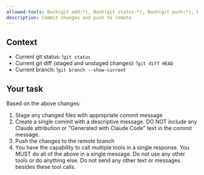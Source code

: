 ```yaml
---
allowed-tools: Bash(git add:*), Bash(git status:*), Bash(git push:*), Bash(git commit:*)
description: Commit changes and push to remote
---
```


## Context

- Current git status: !`git status`
- Current git diff (staged and unstaged changes): !`git diff HEAD`
- Current branch: !`git branch --show-current`

## Your task

Based on the above changes:
1. Stage any changed files with appropriate commit message
2. Create a single commit with a descriptive message. DO NOT include any Claude attribution or "Generated with Claude Code" text in the commit message.
3. Push the changes to the remote branch
4. You have the capability to call multiple tools in a single response. You MUST do all of the above in a single message. Do not use any other tools or do anything else. Do not send any other text or messages besides these tool calls.